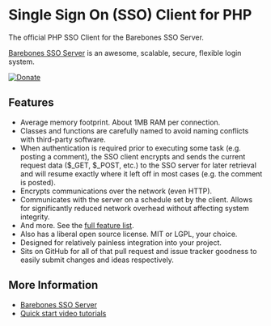 Single Sign On (SSO) Client for PHP
===================================

The official PHP SSO Client for the Barebones SSO Server.

[Barebones SSO Server](https://github.com/cubiclesoft/sso-server) is an awesome, scalable, secure, flexible login system.

[![Donate](https://cubiclesoft.com/res/donate-shield.png)](https://cubiclesoft.com/donate/)

Features
--------

* Average memory footprint.  About 1MB RAM per connection.
* Classes and functions are carefully named to avoid naming conflicts with third-party software.
* When authentication is required prior to executing some task (e.g. posting a comment), the SSO client encrypts and sends the current request data ($_GET, $_POST, etc.) to the SSO server for later retrieval and will resume exactly where it left off in most cases (e.g. the comment is posted).
* Encrypts communications over the network (even HTTP).
* Communicates with the server on a schedule set by the client.  Allows for significantly reduced network overhead without affecting system integrity.
* And more.  See the [full feature list](https://github.com/cubiclesoft/sso-server/blob/master/docs/all-features.md).
* Also has a liberal open source license.  MIT or LGPL, your choice.
* Designed for relatively painless integration into your project.
* Sits on GitHub for all of that pull request and issue tracker goodness to easily submit changes and ideas respectively.

More Information
----------------

* [Barebones SSO Server](https://github.com/cubiclesoft/sso-server)
* [Quick start video tutorials](https://www.youtube.com/watch?v=Vbe4p-PUSTo&index=3&list=PLIvucSFZRDjgiSfsm707zn-bqKd64Eikb)
